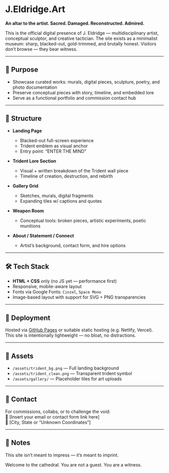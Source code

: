 # J.Eldridge.Art

**An altar to the artist. Sacred. Damaged. Reconstructed. Admired.**

This is the official digital presence of J. Eldridge — multidisciplinary artist, conceptual sculptor, and creative tactician. The site exists as a minimalist museum: sharp, blacked-out, gold-trimmed, and brutally honest. Visitors don’t browse — they bear witness.

---

## 🔱 Purpose

- Showcase curated works: murals, digital pieces, sculpture, poetry, and photo documentation
- Preserve conceptual pieces with story, timeline, and embedded lore
- Serve as a functional portfolio and commission contact hub

---

## 🧱 Structure

- **Landing Page**  
  - Blacked-out full-screen experience  
  - Trident emblem as visual anchor  
  - Entry point: “ENTER THE MIND”

- **Trident Lore Section**  
  - Visual + written breakdown of the Trident wall piece  
  - Timeline of creation, destruction, and rebirth

- **Gallery Grid**  
  - Sketches, murals, digital fragments  
  - Expanding tiles w/ captions and quotes

- **Weapon Room**  
  - Conceptual tools: broken pieces, artistic experiments, poetic munitions

- **About / Statement / Connect**  
  - Artist’s background, contact form, and hire options

---

## 🛠️ Tech Stack

- **HTML + CSS** only (no JS yet — performance first)  
- Responsive, mobile-aware layout  
- Fonts via Google Fonts: `Cinzel`, `Space Mono`  
- Image-based layout with support for SVG + PNG transparencies

---

## 🚀 Deployment

Hosted via [GitHub Pages](https://pages.github.com) or suitable static hosting (e.g. Netlify, Vercel).  
This site is intentionally lightweight — no bloat, no distractions.

---

## 📸 Assets

- `/assets/trident_bg.png` — Full landing background  
- `/assets/trident_clean.png` — Transparent trident symbol  
- `/assets/gallery/` — Placeholder tiles for art uploads

---

## 📩 Contact

For commissions, collabs, or to challenge the void:  
📧 [Insert your email or contact form link here]  
📍 [City, State or “Unknown Coordinates”]

---

## 🧠 Notes

This site isn’t meant to impress — it’s meant to imprint.

Welcome to the cathedral. You are not a guest. You are a witness.

